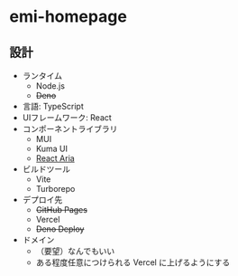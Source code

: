 # emi-homepage

## 設計

- ランタイム
  - Node.js
  - ~~Deno~~
- 言語: TypeScript
- UIフレームワーク: React
- コンポーネントライブラリ
  - MUI
  - Kuma UI
  - [React Aria](https://react-spectrum.adobe.com/react-aria/)
- ビルドツール
  - Vite
  - Turborepo
- デプロイ先
  - ~~GitHub Pages~~
  - Vercel
  - ~~Deno Deploy~~
- ドメイン
  - （要望）なんでもいい
  - ある程度任意につけられる Vercel に上げるようにする
